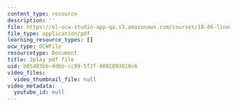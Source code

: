 ```yaml
---
content_type: resource
description: ''
file: https://ol-ocw-studio-app-qa.s3.amazonaws.com/courses/18-06-linear-algebra-spring-2010/b05d83bbdd6bcc995f2f8002093010c6_osh80YCg_GM.pdf
file_type: application/pdf
learning_resource_types: []
ocw_type: OCWFile
resourcetype: Document
title: 3play pdf file
uid: b05d83bb-dd6b-cc99-5f2f-8002093010c6
video_files:
  video_thumbnail_file: null
video_metadata:
  youtube_id: null
---
```

